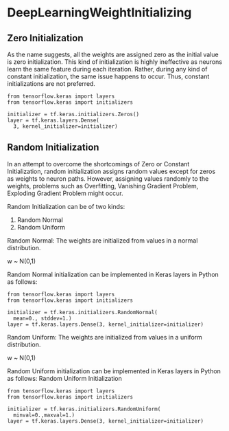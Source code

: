 # DeepLearningWeightInitializing

## Zero Initialization

As the name suggests, all the weights are assigned zero as the initial value is zero initialization. This kind of initialization is highly ineffective as neurons learn the same feature during each iteration. Rather, during any kind of constant initialization, the same issue happens to occur. Thus, constant initializations are not preferred.
```
from tensorflow.keras import layers
from tensorflow.keras import initializers
 
initializer = tf.keras.initializers.Zeros()
layer = tf.keras.layers.Dense(
  3, kernel_initializer=initializer)
```

## Random Initialization

In an attempt to overcome the shortcomings of Zero or Constant Initialization, random initialization assigns random values except for zeros as weights to neuron paths. However, assigning values randomly to the weights, problems such as Overfitting, Vanishing Gradient Problem, Exploding Gradient Problem might occur. 

Random Initialization can be of two kinds:

1. Random Normal
2. Random Uniform

Random Normal: The weights are initialized from values in a normal distribution.

w  ~  N(0,1)

Random Normal initialization can be implemented in Keras layers in Python as follows:
```
from tensorflow.keras import layers
from tensorflow.keras import initializers
 
initializer = tf.keras.initializers.RandomNormal(
  mean=0., stddev=1.)
layer = tf.keras.layers.Dense(3, kernel_initializer=initializer)
```
Random Uniform: The weights are initialized from values in a uniform distribution.

w ~  N(0,1)

Random Uniform initialization can be implemented in Keras layers in Python as follows:
Random Uniform Initialization
```
from tensorflow.keras import layers
from tensorflow.keras import initializers
 
initializer = tf.keras.initializers.RandomUniform(
  minval=0.,maxval=1.)
layer = tf.keras.layers.Dense(3, kernel_initializer=initializer)
```
